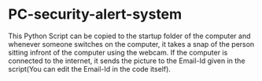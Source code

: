 # PC-security-alert-system
This Python Script can be copied to the startup folder of the computer and whenever someone switches on the computer, it takes a snap of the person sitting infront of the computer using the webcam. If the computer is connected to the internet, it sends the picture to the Email-Id given in the script(You can edit the Email-Id in the code itself).
